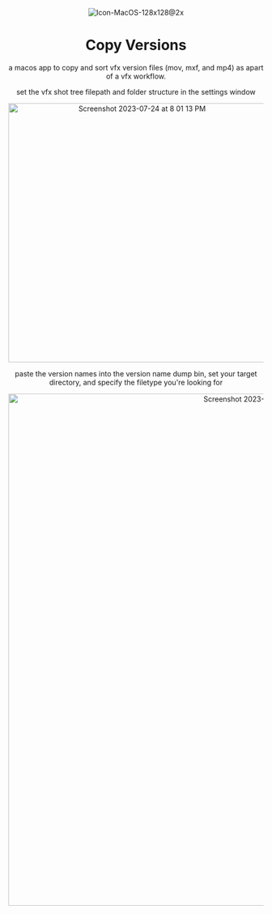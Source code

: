 <div align="center">
  
![Icon-MacOS-128x128@2x](https://github.com/prestonmohr/copy-versions/assets/77995599/941a5e02-3da5-4a22-afe3-00c2f1aa83f5)

# Copy Versions
a macos app to copy and sort vfx version files (mov, mxf, and mp4) as apart of a vfx workflow. 

set the vfx shot tree filepath and folder structure in the settings window

<img width="512" alt="Screenshot 2023-07-24 at 8 01 13 PM" src="https://github.com/prestonmohr/copy-versions/assets/77995599/bb89d5d0-ce2a-4a22-8952-5a4936e70775">

paste the version names into the version name dump bin, set your target directory, and specify the filetype you're looking for

<img width="1012" alt="Screenshot 2023-07-24 at 8 02 39 PM" src="https://github.com/prestonmohr/copy-versions/assets/77995599/fb1c7ff3-1bc7-4ed3-9726-14a955dde5aa">

</div>
